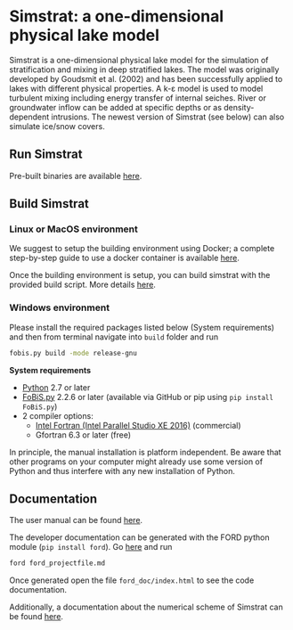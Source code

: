 # Simstrat: a one-dimensional physical lake model

Simstrat is a one-dimensional physical lake model for the simulation of stratification and mixing in deep stratified lakes. The model was originally developed by Goudsmit et al. (2002) and has been successfully applied to lakes with different physical properties. A k-ε model is used to model turbulent mixing including energy transfer of internal seiches. River or groundwater inflow can be added at specific depths or as density-dependent intrusions. The newest version of Simstrat (see below) can also simulate ice/snow covers.

## Run Simstrat
Pre-built binaries are available [here](prebuilt).

## Build Simstrat

### Linux or MacOS environment
We suggest to setup the building environment using Docker; a complete step-by-step guide to use a docker container is available
[here](misc/docker_build_env).

Once the building environment is setup, you can build simstrat with the provided build script. More details [here](build).

### Windows environment
Please install the required packages listed below (System requirements) and then from terminal navigate into `build` folder and run 

~~~bash
fobis.py build -mode release-gnu
~~~

**System requirements**

- [Python](https://www.python.org/) 2.7 or later
- [FoBiS.py](https://github.com/szaghi/FoBiS) 2.2.6 or later (available via GitHub or pip using `pip install FoBiS.py`)
- 2 compiler options:
	- [Intel Fortran (Intel Parallel Studio XE 2016)](https://software.intel.com/en-us/parallel-studio-xe/choose-download) (commercial)
	- Gfortran 6.3 or later (free)

In principle, the manual installation is platform independent. Be aware that other programs on your computer might already use some version of Python and thus interfere with any new installation of Python.

## Documentation

The user manual can be found [here](doc). 

The developer documentation can be generated with the FORD python module (`pip install ford`). Go [here](doc/developer/ford) and run 

~~~bash
ford ford_projectfile.md
~~~

Once generated open the file `ford_doc/index.html` to see the code documentation.

Additionally, a documentation about the numerical scheme of Simstrat can be found [here](doc/developer/dev_manual).